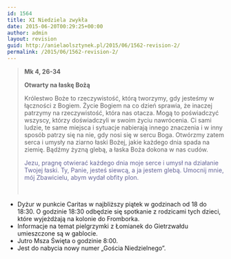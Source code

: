 ```yaml
---
id: 1564
title: XI Niedziela zwykła
date: 2015-06-20T00:29:25+00:00
author: admin
layout: revision
guid: http://anielaolsztynek.pl/2015/06/1562-revision-2/
permalink: /2015/06/1562-revision-2/
---
```

> **Mk 4, 26-34**
> 
> **Otwarty na łaskę Bożą**
> 
> Królestwo Boże to rzeczywistość, którą tworzymy, gdy jesteśmy w łączności z Bogiem. Życie Bogiem na co dzień sprawia, że inaczej patrzymy na rzeczywistość, która nas otacza. Mogą to poświadczyć wszyscy, którzy doświadczyli w swoim życiu nawrócenia. Ci sami ludzie, te same miejsca i sytuacje nabierają innego znaczenia i w inny sposób patrzy się na nie, gdy nosi się w sercu Boga. Otwórzmy zatem serca i umysły na ziarno łaski Bożej, jakie każdego dnia spada na ziemię. Bądźmy żyzną glebą, a łaska Boża dokona w nas cudów.
> 
> <span style="color: #666699;">Jezu, pragnę otwierać każdego dnia moje serce i umysł na działanie Twojej łaski. Ty, Panie, jesteś siewcą, a ja jestem glebą. Umocnij mnie, mój Zbawicielu, abym wydał obfity plon.</span>
> 
> <span style="color: #666699;"><br /> </span>

  * Dyżur w punkcie Caritas w najbliższy piątek w godzinach od 18 do 18:30. O godzinie 18:30 odbędzie się spotkanie z rodzicami tych dzieci, które wyjeżdżają na kolonie do Fromborka.
  * Informacje na temat pielgrzymki z Łomianek do Gietrzwałdu umieszczone są w gablocie.
  * Jutro Msza Święta o godzinie 8:00.
  * Jest do nabycia nowy numer &#8222;Gościa Niedzielnego&#8221;.